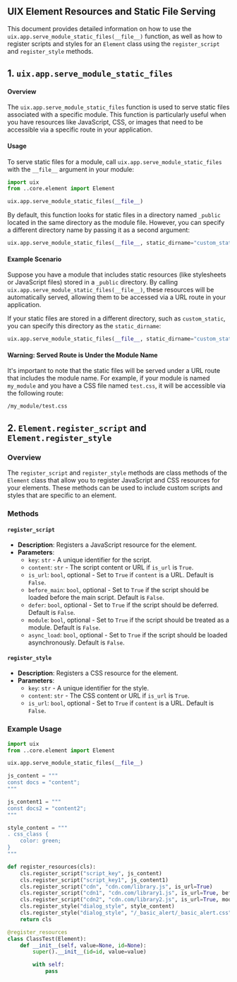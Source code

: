 ## UIX Element Resources and Static File Serving

This document provides detailed information on how to use the `uix.app.serve_module_static_files(__file__)` function, as well as how to register scripts and styles for an `Element` class using the `register_script` and `register_style` methods.

## 1. `uix.app.serve_module_static_files`

#### Overview

The `uix.app.serve_module_static_files` function is used to serve static files associated with a specific module. This function is particularly useful when you have resources like JavaScript, CSS, or images that need to be accessible via a specific route in your application.

#### Usage

To serve static files for a module, call `uix.app.serve_module_static_files` with the `__file__` argument in your module:

```python
import uix
from ..core.element import Element

uix.app.serve_module_static_files(__file__)
```

By default, this function looks for static files in a directory named `_public` located in the same directory as the module file. However, you can specify a different directory name by passing it as a second argument:

```python
uix.app.serve_module_static_files(__file__, static_dirname="custom_static")
```

#### Example Scenario

Suppose you have a module that includes static resources (like stylesheets or JavaScript files) stored in a `_public` directory. By calling `uix.app.serve_module_static_files(__file__)`, these resources will be automatically served, allowing them to be accessed via a URL route in your application.

If your static files are stored in a different directory, such as `custom_static`, you can specify this directory as the `static_dirname`:

```python
uix.app.serve_module_static_files(__file__, static_dirname="custom_static")
```

#### Warning: Served Route is Under the Module Name

It's important to note that the static files will be served under a URL route that includes the module name. For example, if your module is named `my_module` and you have a CSS file named `test.css`, it will be accessible via the following route:

```
/my_module/test.css
```

## 2. `Element.register_script` and `Element.register_style`

### Overview

The `register_script` and `register_style` methods are class methods of the `Element` class that allow you to register JavaScript and CSS resources for your elements. These methods can be used to include custom scripts and styles that are specific to an element.

### Methods

#### `register_script`

- **Description**: Registers a JavaScript resource for the element.
- **Parameters**:
  - `key`: `str` - A unique identifier for the script.
  - `content`: `str` - The script content or URL if `is_url` is `True`.
  - `is_url`: `bool`, optional - Set to `True` if `content` is a URL. Default is `False`.
  - `before_main`: `bool`, optional - Set to `True` if the script should be loaded before the main script. Default is `False`.
  - `defer`: `bool`, optional - Set to `True` if the script should be deferred. Default is `False`.
  - `module`: `bool`, optional - Set to `True` if the script should be treated as a module. Default is `False`.
  - `async_load`: `bool`, optional - Set to `True` if the script should be loaded asynchronously. Default is `False`.

#### `register_style`

- **Description**: Registers a CSS resource for the element.
- **Parameters**:
  - `key`: `str` - A unique identifier for the style.
  - `content`: `str` - The CSS content or URL if `is_url` is `True`.
  - `is_url`: `bool`, optional - Set to `True` if `content` is a URL. Default is `False`.

### Example Usage

```python
import uix
from ..core.element import Element

uix.app.serve_module_static_files(__file__)

js_content = """
const docs = "content";
"""

js_content1 = """
const docs2 = "content2";
"""

style_content = """
. css_class {
    color: green;
}
"""

def register_resources(cls):
    cls.register_script("script_key", js_content)
    cls.register_script("script_key1", js_content1)
    cls.register_script("cdn", "cdn.com/library.js", is_url=True)
    cls.register_script("cdn1", "cdn.com/library1.js", is_url=True, before_main=True)
    cls.register_script("cdn2", "cdn.com/library2.js", is_url=True, module=True)
    cls.register_style("dialog_style", style_content)
    cls.register_style("dialog_style", "/_basic_alert/_basic_alert.css", is_url=True)
    return cls

@register_resources
class ClassTest(Element):
    def __init__(self, value=None, id=None):
        super().__init__(id=id, value=value)

        with self:
            pass
```